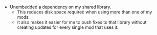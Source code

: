 - Unembedded a dependency on my shared library.
  - This reduces disk space required when using more than one of my mods.
  - It also makes it easier for me to push fixes to that library without creating updates for every single mod that uses it.